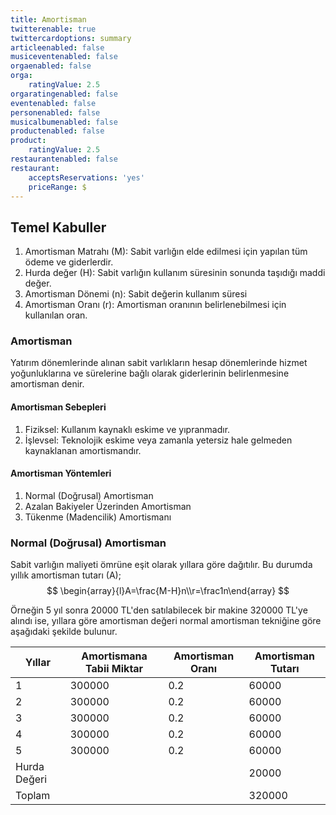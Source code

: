 ```yaml
---
title: Amortisman
twitterenable: true
twittercardoptions: summary
articleenabled: false
musiceventenabled: false
orgaenabled: false
orga:
    ratingValue: 2.5
orgaratingenabled: false
eventenabled: false
personenabled: false
musicalbumenabled: false
productenabled: false
product:
    ratingValue: 2.5
restaurantenabled: false
restaurant:
    acceptsReservations: 'yes'
    priceRange: $
---
```


## Temel Kabuller
1. Amortisman Matrahı (M): Sabit varlığın elde edilmesi için yapılan tüm ödeme ve giderlerdir.
2. Hurda değer (H): Sabit varlığın kullanım süresinin sonunda taşıdığı maddi değer.
3. Amortisman Dönemi (n): Sabit değerin kullanım süresi
4. Amortisman Oranı (r): Amortisman oranının belirlenebilmesi için kullanılan oran.

### Amortisman
Yatırım dönemlerinde alınan sabit varlıkların hesap dönemlerinde hizmet yoğunluklarına ve sürelerine bağlı olarak giderlerinin belirlenmesine amortisman denir.
#### Amortisman Sebepleri
1. Fiziksel: Kullanım kaynaklı eskime ve yıpranmadır.
2. İşlevsel: Teknolojik eskime veya zamanla yetersiz hale gelmeden kaynaklanan amortismandır.
#### Amortisman Yöntemleri
1. Normal (Doğrusal) Amortisman
2. Azalan Bakiyeler Üzerinden Amortisman
3. Tükenme (Madencilik) Amortismanı

### Normal (Doğrusal) Amortisman
Sabit varlığın maliyeti ömrüne eşit olarak yıllara göre dağıtılır. Bu durumda yıllık amortisman tutarı (A);
$$
\begin{array}{l}A=\frac{M-H}n\\r=\frac1n\end{array}
$$

Örneğin 5 yıl sonra 20000 TL'den satılabilecek bir makine 320000 TL'ye alındı ise, yıllara göre amortisman değeri normal amortisman tekniğine göre aşağıdaki şekilde bulunur.

| Yıllar | Amortismana Tabii Miktar | Amortisman Oranı | Amortisman Tutarı |
| ------ | ------------------------ | ---------------- | ----------------- |
| 1 | 300000 | 0.2 | 60000 |
| 2 | 300000 | 0.2 | 60000 |
| 3 | 300000 | 0.2 | 60000 |
| 4 | 300000 | 0.2 | 60000 |
| 5 | 300000 | 0.2 | 60000 |
| Hurda Değeri | | | 20000 |
| Toplam | | | 320000 |